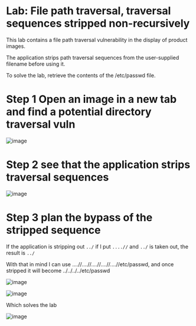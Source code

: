 # Lab: File path traversal, traversal sequences stripped non-recursively

 This lab contains a file path traversal vulnerability in the display of product images.

The application strips path traversal sequences from the user-supplied filename before using it.

To solve the lab, retrieve the contents of the /etc/passwd file. 


# Step 1 Open an image in a new tab and find a potential directory traversal vuln

![image](https://user-images.githubusercontent.com/83407557/208784784-04bb1d9f-8dd3-4e3b-b904-cd72e9426e2d.png)


# Step 2 see that the application strips traversal sequences

![image](https://user-images.githubusercontent.com/83407557/208784843-3252cc32-d49c-4e79-a14d-bf91d714a582.png)

# Step 3 plan the bypass of the stripped sequence

If the application is stripping out `../` if I put `....//` and `../` is taken out, the result is `../`

With that in mind I can use ....//....//....//....//....//etc/passwd, and once stripped it will become ../../../../etc/passwd



![image](https://user-images.githubusercontent.com/83407557/208786111-1adaa39e-3ea6-459d-841a-320d534a5905.png)

![image](https://user-images.githubusercontent.com/83407557/208786263-4da32f5b-e748-4fec-93ab-1542ccf9ff92.png)

Which solves the lab

![image](https://user-images.githubusercontent.com/83407557/208786316-1cb99e1c-9031-4c0e-97a6-ebbc5efe0c51.png)


